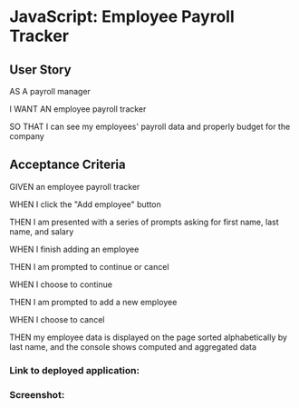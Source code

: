 # JavaScript: Employee Payroll Tracker

## User Story

AS A payroll manager

I WANT AN employee payroll tracker

SO THAT I can see my employees' payroll data and properly budget for the company



## Acceptance Criteria

GIVEN an employee payroll tracker

WHEN I click the "Add employee" button

THEN I am presented with a series of prompts asking for first name, last name, and salary

WHEN I finish adding an employee

THEN I am prompted to continue or cancel

WHEN I choose to continue

THEN I am prompted to add a new employee

WHEN I choose to cancel

THEN my employee data is displayed on the page sorted alphabetically by last name, and the console shows computed and aggregated data

### Link to deployed application: 
### Screenshot:
